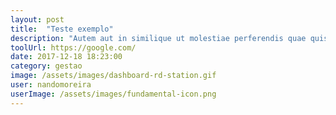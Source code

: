 ```yaml
---
layout: post
title:  "Teste exemplo"
description: "Autem aut in similique ut molestiae perferendis quae quis. Placeat natus provident. Voluptatem consequatur autem temporibus."
toolUrl: https://google.com/
date: 2017-12-18 18:23:00
category: gestao
image: /assets/images/dashboard-rd-station.gif
user: nandomoreira
userImage: /assets/images/fundamental-icon.png
---
```

